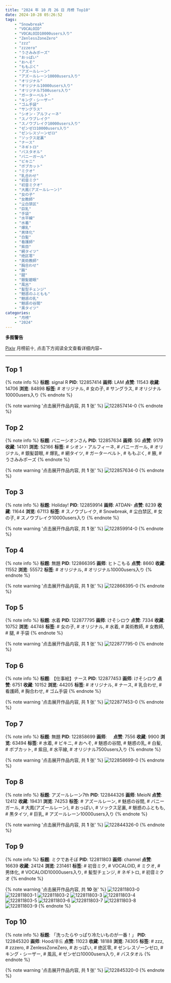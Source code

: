 ```yaml
---
title: "2024 年 10 月 26 日 月榜 Top10"
date: 2024-10-28 05:26:52
tags:
    - "Snowbreak"
    - "VOCALOID"
    - "VOCALOID10000users入り"
    - "ZenlessZoneZero"
    - "zzz"
    - "zzzero"
    - "うさみみポーズ"
    - "おっぱい"
    - "おへそ"
    - "ももぷく"
    - "アズールレーン"
    - "アズールレーン10000users入り"
    - "オリジナル"
    - "オリジナル10000users入り"
    - "オリジナル7500users入り"
    - "ガーターベルト"
    - "キング・シーザー"
    - "ゴム手袋"
    - "サングラス"
    - "シオン・アルフィーネ"
    - "スノウブレイク"
    - "スノウブレイク10000users入り"
    - "ゼンゼロ10000users入り"
    - "ゼンレスゾーンゼロ"
    - "ソックス足裏"
    - "ナース"
    - "ネギトロ"
    - "バスタオル"
    - "バニーガール"
    - "ビキニ"
    - "ボブカット"
    - "ミクオ"
    - "乳合わせ"
    - "初音ミク"
    - "初音ミクオ"
    - "大鳳(アズールレーン)"
    - "女の子"
    - "女教師"
    - "尘白禁区"
    - "巨乳"
    - "手袋"
    - "水平線"
    - "水着"
    - "爆乳"
    - "男体化"
    - "白髪"
    - "看護師"
    - "紫目"
    - "網タイツ"
    - "绝区零"
    - "美術教師"
    - "胸合わせ"
    - "腋"
    - "腿"
    - "銀髪碧眼"
    - "風呂"
    - "髪型チェンジ"
    - "魅惑のふともも"
    - "魅惑の乳"
    - "魅惑の谷間"
    - "黒タイツ"
categories:
    - "月榜"
    - "2024"
---
```


<i class="fa fa-triangle-exclamation"></i>**多图警告**<i class="fa fa-triangle-exclamation"></i>

[Pixiv](https://www.pixiv.net/) 月榜前十, 点击下方阅读全文查看详细内容~

<!-- more -->

---

## Top 1

{% note info %}
**标题**: signal R
**PID**: 122857414 **画师**: LAM
**点赞**: 11543 **收藏**: 14706 **浏览**: 84898
**标签**: # オリジナル, # 女の子, # サングラス, # オリジナル10000users入り
{% endnote %}

{% note warning '点击展开作品内容, 共 **1** 张' %}
![122857414-0](https://i.pixiv.re/img-original/img/2024/09/29/00/00/35/122857414_p0.jpg)
{% endnote %}

## Top 2

{% note info %}
**标题**: バニーシオンさん
**PID**: 122857634 **画师**: SG
**点赞**: 9179 **收藏**: 14101 **浏览**: 52166
**标签**: # シオン・アルフィーネ, # バニーガール, # オリジナル, # 銀髪碧眼, # 爆乳, # 網タイツ, # ガーターベルト, # ももぷく, # 腋, # うさみみポーズ
{% endnote %}

{% note warning '点击展开作品内容, 共 **1** 张' %}
![122857634-0](https://i.pixiv.re/img-original/img/2024/09/29/00/02/15/122857634_p0.png)
{% endnote %}

## Top 3

{% note info %}
**标题**: Holiday!
**PID**: 122859914 **画师**: ATDAN-
**点赞**: 8239 **收藏**: 11644 **浏览**: 67113
**标签**: # スノウブレイク, # Snowbreak, # 尘白禁区, # 女の子, # スノウブレイク10000users入り
{% endnote %}

{% note warning '点击展开作品内容, 共 **1** 张' %}
![122859914-0](https://i.pixiv.re/img-original/img/2024/09/29/01/04/08/122859914_p0.png)
{% endnote %}

## Top 4

{% note info %}
**标题**: 無題
**PID**: 122866395 **画师**: ヒトこもる
**点赞**: 8660 **收藏**: 11552 **浏览**: 55572
**标签**: # オリジナル, # オリジナル10000users入り
{% endnote %}

{% note warning '点击展开作品内容, 共 **1** 张' %}
![122866395-0](https://i.pixiv.re/img-original/img/2024/09/29/08/34/57/122866395_p0.png)
{% endnote %}

## Top 5

{% note info %}
**标题**: 水着
**PID**: 122877795 **画师**: けそシロウ
**点赞**: 7334 **收藏**: 10752 **浏览**: 44748
**标签**: # 女の子, # オリジナル, # 水着, # 美術教師, # 女教師, # 腿, # 手袋
{% endnote %}

{% note warning '点击展开作品内容, 共 **1** 张' %}
![122877795-0](https://i.pixiv.re/img-original/img/2024/09/29/17/13/38/122877795_p0.jpg)
{% endnote %}

## Top 6

{% note info %}
**标题**: 【仕事絵】ナース
**PID**: 122877453 **画师**: けそシロウ
**点赞**: 6751 **收藏**: 10152 **浏览**: 44205
**标签**: # オリジナル, # ナース, # 乳合わせ, # 看護師, # 胸合わせ, # ゴム手袋
{% endnote %}

{% note warning '点击展开作品内容, 共 **1** 张' %}
![122877453-0](https://i.pixiv.re/img-original/img/2024/09/29/17/00/57/122877453_p0.jpg)
{% endnote %}

## Top 7

{% note info %}
**标题**: 無題
**PID**: 122858699 **画师**: ㅤ
**点赞**: 7556 **收藏**: 9900 **浏览**: 63494
**标签**: # 水着, # ビキニ, # おへそ, # 魅惑の谷間, # 魅惑の乳, # 白髪, # ボブカット, # 紫目, # 水平線, # オリジナル7500users入り
{% endnote %}

{% note warning '点击展开作品内容, 共 **1** 张' %}
![122858699-0](https://i.pixiv.re/img-original/img/2024/09/29/00/28/42/122858699_p0.png)
{% endnote %}

## Top 8

{% note info %}
**标题**: アズールレーン7th
**PID**: 122844326 **画师**: MeioN
**点赞**: 12412 **收藏**: 19431 **浏览**: 74253
**标签**: # アズールレーン, # 魅惑の谷間, # バニーガール, # 大鳳(アズールレーン), # おっぱい, # ソックス足裏, # 魅惑のふともも, # 黒タイツ, # 巨乳, # アズールレーン10000users入り
{% endnote %}

{% note warning '点击展开作品内容, 共 **1** 张' %}
![122844326-0](https://i.pixiv.re/img-original/img/2024/09/28/17/15/18/122844326_p0.jpg)
{% endnote %}

## Top 9

{% note info %}
**标题**: ミクであそぼ
**PID**: 122811803 **画师**: channel
**点赞**: 16639 **收藏**: 24124 **浏览**: 231461
**标签**: # 初音ミク, # VOCALOID, # ミクオ, # 男体化, # VOCALOID10000users入り, # 髪型チェンジ, # ネギトロ, # 初音ミクオ
{% endnote %}

{% note warning '点击展开作品内容, 共 **10** 张' %}
![122811803-0](https://i.pixiv.re/img-original/img/2024/09/27/16/16/46/122811803_p0.jpg)
![122811803-1](https://i.pixiv.re/img-original/img/2024/09/27/16/16/46/122811803_p1.jpg)
![122811803-2](https://i.pixiv.re/img-original/img/2024/09/27/16/16/46/122811803_p2.jpg)
![122811803-3](https://i.pixiv.re/img-original/img/2024/09/27/16/16/46/122811803_p3.jpg)
![122811803-4](https://i.pixiv.re/img-original/img/2024/09/27/16/16/46/122811803_p4.jpg)
![122811803-5](https://i.pixiv.re/img-original/img/2024/09/27/16/16/46/122811803_p5.jpg)
![122811803-6](https://i.pixiv.re/img-original/img/2024/09/27/16/16/46/122811803_p6.jpg)
![122811803-7](https://i.pixiv.re/img-original/img/2024/09/27/16/16/46/122811803_p7.jpg)
![122811803-8](https://i.pixiv.re/img-original/img/2024/09/27/16/16/46/122811803_p8.jpg)
![122811803-9](https://i.pixiv.re/img-original/img/2024/09/27/16/16/46/122811803_p9.jpg)
{% endnote %}

## Top 10

{% note info %}
**标题**: 「洗ったらやっぱり冷たいものが一番！」
**PID**: 122845320 **画师**: Hood/후드
**点赞**: 11023 **收藏**: 18188 **浏览**: 74305
**标签**: # zzz, # zzzero, # ZenlessZoneZero, # おっぱい, # 绝区零, # ゼンレスゾーンゼロ, # キング・シーザー, # 風呂, # ゼンゼロ10000users入り, # バスタオル
{% endnote %}

{% note warning '点击展开作品内容, 共 **1** 张' %}
![122845320-0](https://i.pixiv.re/img-original/img/2024/09/28/17/56/08/122845320_p0.png)
{% endnote %}
